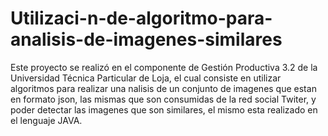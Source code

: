 # Utilizaci-n-de-algoritmo-para-analisis-de-imagenes-similares
Este proyecto se realizó en el componente de Gestión Productiva 3.2 de la Universidad Técnica Particular de Loja, el cual consiste en utilizar algoritmos para realizar una nalisis de un conjunto de imagenes que estan en formato json, las mismas que son consumidas de la red social Twiter, y poder detectar las imagenes que son similares, el mismo esta realizado en el lenguaje JAVA.
